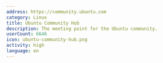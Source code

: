 ```yaml
---
address: https://community.ubuntu.com
category: Linux
title: Ubuntu Community Hub
description: The meeting point for the Ubuntu community.
userCount: 6646
icon: ubuntu-community-hub.png
activity: high
language: en
---
```

